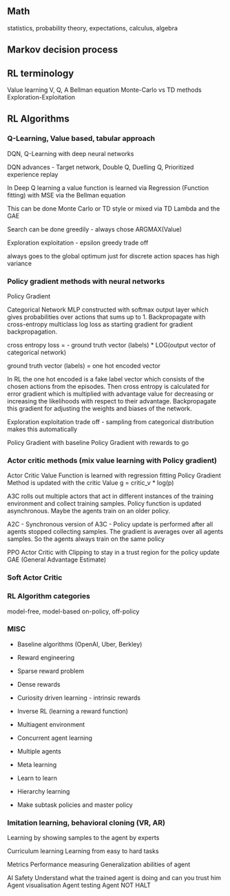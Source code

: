 ## Math
statistics, probability theory, expectations, calculus, algebra

## Markov decision process

## RL terminology

Value learning
V, Q, A
Bellman equation
Monte-Carlo vs TD methods
Exploration-Exploitation 

## RL Algorithms

### Q-Learning, Value based, tabular approach

DQN, Q-Learning with deep neural networks

DQN advances - Target network, Double Q, Duelling Q, Prioritized experience replay

In Deep Q learning a value function is learned via Regression (Function fitting) with MSE via the Bellman equation

This can be done Monte Carlo or TD style or mixed via TD Lambda and the GAE 

Search can be done greedily - always chose ARGMAX(Value)

Exploration exploitation - epsilon greedy trade off
  
always goes to the global optimum
just for discrete action spaces
has high variance

### Policy gradient methods with neural networks

Policy Gradient

Categorical Network MLP constructed with softmax output layer which gives probabilities over actions that sums up to 1. 
Backpropagate with cross-entropy multiclass log loss as starting gradient for gradient backpropagation.

cross entropy loss = - ground truth vector (labels) * LOG(output vector of categorical network)

ground truth vector (labels) = one hot encoded vector

In RL the one hot encoded is a fake label vector which consists of the chosen actions from the episodes. Then cross entropy is calculated for error gradient which is multiplied with advantage value for decreasing or increasing the likelihoods with respect to their advantage. 
Backpropagate this gradient for adjusting the weights and biases of the network. 

Exploration exploitation trade off - sampling from categorical distribution makes this automatically

            
Policy Gradient with baseline
Policy Gradient with rewards to go
    


### Actor critic methods (mix value learning with Policy gradient)

Actor Critic
Value Function is learned with regression fitting
Policy Gradient Method is updated with the critic Value
g = critic_v * log(p)  

A3C rolls out multiple actors that act in different instances of the training environment and collect training samples. Policy function is updated asynchronous. Maybe the agents train on an older policy.
 
A2C - Synchronous version of A3C - Policy update is performed after all agents stopped collecting samples. The gradient is averages over all agents samples. So the agents always train on the same policy

PPO
Actor Critic with Clipping to stay in a trust region for the policy update
GAE (General Advantage Estimate)

### Soft Actor Critic

### RL Algorithm categories

model-free, model-based 
on-policy, off-policy

### MISC

- Baseline algorithms (OpenAI, Uber, Berkley)

- Reward engineering
- Sparse reward problem
- Dense rewards
- Curiosity driven learning - intrinsic rewards

- Inverse RL (learning a reward function)

- Multiagent environment
- Concurrent agent learning
- Multiple agents

- Meta learning
- Learn to learn

- Hierarchy learning
- Make subtask policies and master policy

### Imitation learning, behavioral cloning (VR, AR)

Learning by showing samples to the agent by experts

Curriculum learning
Learning from easy to hard tasks

Metrics
Performance measuring
Generalization abilities of agent

AI Safety
Understand what the trained agent is doing and can you trust him
Agent visualisation 
Agent testing
Agent NOT HALT
